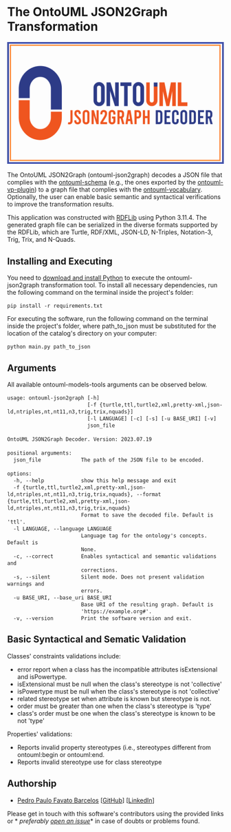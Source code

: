 # The OntoUML JSON2Graph Transformation

<p align="center"><img src="https://raw.githubusercontent.com/OntoUML/ontouml-json2graph/main/resources/Logo%20JSON2Graph%20Decoder.png" width="512"></p>

The OntoUML JSON2Graph (ontouml-json2graph) decodes a JSON file that complies with the [ontouml-schema](https://github.com/OntoUML/ontouml-schema) (e.g., the ones exported by the [ontouml-vp-plugin](https://github.com/OntoUML/ontouml-vp-plugin)) to a graph file that complies with the [ontouml-vocabulary](https://github.com/OntoUML/ontouml-vocabulary). Optionally, the user can enable basic semantic and syntactical verifications to improve the transformation results.

This application was constructed with [RDFLib](https://rdflib.readthedocs.io/en/stable/) using Python 3.11.4. The generated graph file can be serialized in the diverse formats supported by the RDFLib, which are Turtle, RDF/XML, JSON-LD, N-Triples, Notation-3, Trig, Trix, and N-Quads.

## Installing and Executing

You need to [download and install Python](https://www.python.org/downloads/) to execute the ontouml-json2graph transformation tool. To install all necessary dependencies, run the following command on the terminal inside the project's folder:

```text
pip install -r requirements.txt
```

For executing the software, run the following command on the terminal inside the project's folder, where path_to_json must be substituted for the location of the catalog's directory on your computer:

```text
python main.py path_to_json
```

## Arguments

All available ontouml-models-tools arguments can be observed below.

```text
usage: ontouml-json2graph [-h]
                          [-f {turtle,ttl,turtle2,xml,pretty-xml,json-ld,ntriples,nt,nt11,n3,trig,trix,nquads}]
                          [-l LANGUAGE] [-c] [-s] [-u BASE_URI] [-v]
                          json_file

OntoUML JSON2Graph Decoder. Version: 2023.07.19

positional arguments:
  json_file             The path of the JSON file to be encoded.

options:
  -h, --help            show this help message and exit
  -f {turtle,ttl,turtle2,xml,pretty-xml,json-ld,ntriples,nt,nt11,n3,trig,trix,nquads}, --format {turtle,ttl,turtle2,xml,pretty-xml,json-ld,ntriples,nt,nt11,n3,trig,trix,nquads}
                        Format to save the decoded file. Default is 'ttl'.
  -l LANGUAGE, --language LANGUAGE
                        Language tag for the ontology's concepts. Default is
                        None.
  -c, --correct         Enables syntactical and semantic validations and
                        corrections.
  -s, --silent          Silent mode. Does not present validation warnings and
                        errors.
  -u BASE_URI, --base_uri BASE_URI
                        Base URI of the resulting graph. Default is
                        'https://example.org#'.
  -v, --version         Print the software version and exit.
```

## Basic Syntactical and Sematic Validation

Classes' constraints validations include:

- error report when a class has the incompatible attributes isExtensional and isPowertype.
- isExtensional must be null when the class's stereotype is not 'collective'
- isPowertype must be null when the class's stereotype is not 'collective'
- related stereotype set when attribute is known but stereotype is not. 
- order must be greater than one when the class's stereotype is 'type'
- class's order must be one when the class's stereotype is known to be not 'type'

Properties' validations:

- Reports invalid property stereotypes (i.e., stereotypes different from ontouml:begin or ontouml:end.
- Reports invalid stereotype use for class stereotype

## Authorship

- [Pedro Paulo Favato Barcelos](https://orcid.org/0000-0003-2736-7817) [[GitHub](https://github.com/pedropaulofb)] [[LinkedIn](https://www.linkedin.com/in/pedropaulofavatobarcelos/)]

Please get in touch with this software's contributors using the provided links or *
*preferably [open an issue](https://github.com/OntoUML/ontouml-json2graph/issues)** in case of doubts or problems found.
